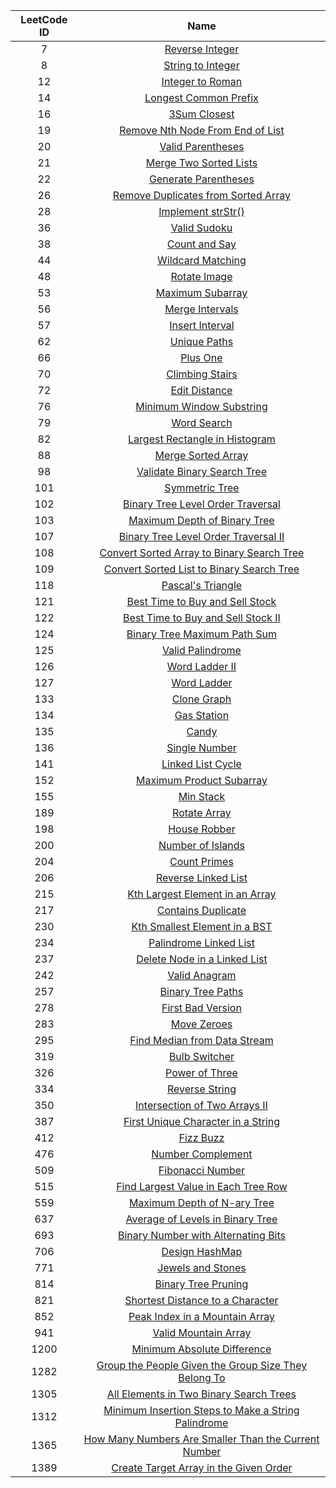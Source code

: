 | LeetCode ID        | Name           |
| :-----------------:|:--------------:|
|7|[Reverse Integer](https://leetcode.com/problems/reverse-integer/)
|8|[String to Integer](https://leetcode.com/problems/string-to-integer-atoi/)
|12|[Integer to Roman](https://leetcode.com/problems/integer-to-roman/)
|14|[Longest Common Prefix](https://leetcode.com/problems/longest-common-prefix/)
|16|[3Sum Closest](https://leetcode.com/problems/3sum-closest/)
|19|[Remove Nth Node From End of List](https://leetcode.com/problems/remove-nth-node-from-end-of-list/)
|20|[Valid Parentheses](https://leetcode.com/problems/valid-parentheses/)
|21|[Merge Two Sorted Lists](https://leetcode.com/problems/merge-two-sorted-lists/)
|22|[Generate Parentheses](https://leetcode.com/problems/generate-parentheses/)
|26|[Remove Duplicates from Sorted Array](https://leetcode.com/problems/remove-duplicates-from-sorted-array/)
|28|[Implement strStr()](https://leetcode.com/problems/implement-strstr/)
|36|[Valid Sudoku](https://leetcode.com/problems/valid-sudoku/)
|38|[Count and Say](https://leetcode.com/problems/count-and-say/)
|44|[Wildcard Matching](https://leetcode.com/problems/wildcard-matching/)
|48|[Rotate Image](https://leetcode.com/problems/rotate-image/)
|53|[Maximum Subarray](https://leetcode.com/problems/maximum-subarray/)
|56|[Merge Intervals](https://leetcode.com/problems/merge-intervals/)
|57|[Insert Interval](https://leetcode.com/problems/insert-interval/)
|62|[Unique Paths](https://leetcode.com/problems/unique-paths/)
|66|[Plus One](https://leetcode.com/problems/plus-one/)
|70|[Climbing Stairs](https://leetcode.com/problems/climbing-stairs/)
|72|[Edit Distance](https://leetcode.com/problems/edit-distance/)
|76|[Minimum Window Substring](https://leetcode.com/problems/minimum-window-substring/)
|79|[Word Search](https://leetcode.com/problems/word-search/)
|82|[Largest Rectangle in Histogram](https://leetcode.com/problems/largest-rectangle-in-histogram/)
|88|[Merge Sorted Array](https://leetcode.com/problems/merge-sorted-array/)
|98|[Validate Binary Search Tree](https://leetcode.com/problems/validate-binary-search-tree/)
|101|[Symmetric Tree](https://leetcode.com/problems/symmetric-tree/)
|102|[Binary Tree Level Order Traversal](https://leetcode.com/problems/binary-tree-level-order-traversal/)
|103|[Maximum Depth of Binary Tree](https://leetcode.com/problems/maximum-depth-of-binary-tree/)
|107|[Binary Tree Level Order Traversal II](https://leetcode.com/problems/binary-tree-level-order-traversal-ii/)
|108|[Convert Sorted Array to Binary Search Tree](https://leetcode.com/problems/convert-sorted-array-to-binary-search-tree/)
|109|[Convert Sorted List to Binary Search Tree](https://leetcode.com/problems/minimum-window-substring/)
|118|[Pascal's Triangle](https://leetcode.com/problems/pascals-triangle/)
|121|[Best Time to Buy and Sell Stock](https://leetcode.com/problems/best-time-to-buy-and-sell-stock/)
|122|[Best Time to Buy and Sell Stock II](https://leetcode.com/problems/best-time-to-buy-and-sell-stock-ii/)
|124|[Binary Tree Maximum Path Sum](https://leetcode.com/problems/binary-tree-maximum-path-sum/)
|125|[Valid Palindrome](https://leetcode.com/problems/valid-palindrome/)
|126|[Word Ladder II](https://leetcode.com/problems/word-ladder-ii/)
|127|[Word Ladder](https://leetcode.com/problems/word-ladder/)
|133|[Clone Graph](https://leetcode.com/problems/clone-graph/)
|134|[Gas Station](https://leetcode.com/problems/gas-station/)
|135|[Candy](https://leetcode.com/problems/candy/)
|136|[Single Number](https://leetcode.com/problems/single-number/)
|141|[Linked List Cycle](https://leetcode.com/problems/linked-list-cycle/)
|152|[Maximum Product Subarray](https://leetcode.com/problems/maximum-product-subarray/)
|155|[Min Stack](https://leetcode.com/problems/min-stack/)
|189|[Rotate Array](https://leetcode.com/problems/rotate-array/)
|198|[House Robber](https://leetcode.com/problems/house-robber/)
|200|[Number of Islands](https://leetcode.com/problems/number-of-islands/)
|204|[Count Primes](https://leetcode.com/problems/count-primes/)
|206|[Reverse Linked List](https://leetcode.com/problems/reverse-linked-list/)
|215|[Kth Largest Element in an Array](https://leetcode.com/problems/kth-largest-element-in-an-array/)
|217|[Contains Duplicate](https://leetcode.com/problems/contains-duplicate/)
|230|[Kth Smallest Element in a BST](https://leetcode.com/problems/kth-smallest-element-in-a-bst/)
|234|[Palindrome Linked List](https://leetcode.com/problems/palindrome-linked-list/)
|237|[Delete Node in a Linked List](https://leetcode.com/problems/delete-node-in-a-linked-list/)
|242|[Valid Anagram](https://leetcode.com/problems/valid-anagram/)
|257|[Binary Tree Paths](https://leetcode.com/problems/binary-tree-paths/)
|278|[First Bad Version](https://leetcode.com/problems/first-bad-version/)
|283|[Move Zeroes](https://leetcode.com/problems/move-zeroes/)
|295|[Find Median from Data Stream](https://leetcode.com/problems/find-median-from-data-stream/)
|319|[Bulb Switcher](https://leetcode.com/problems/bulb-switcher/)
|326|[Power of Three](https://leetcode.com/problems/power-of-three/)
|334|[Reverse String](https://leetcode.com/problems/reverse-string/)
|350|[Intersection of Two Arrays II](https://leetcode.com/problems/intersection-of-two-arrays-ii/)
|387|[First Unique Character in a String](https://leetcode.com/problems/first-unique-character-in-a-string/)
|412|[Fizz Buzz](https://leetcode.com/problems/fizz-buzz/)
|476|[Number Complement](https://leetcode.com/problems/number-complement/)
|509|[Fibonacci Number](https://leetcode.com/problems/fibonacci-number/)
|515|[Find Largest Value in Each Tree Row](https://leetcode.com/problems/find-largest-value-in-each-tree-row/)
|559|[Maximum Depth of N-ary Tree](https://leetcode.com/problems/maximum-depth-of-n-ary-tree/)
|637|[Average of Levels in Binary Tree](https://leetcode.com/problems/average-of-levels-in-binary-tree/)
|693|[Binary Number with Alternating Bits](https://leetcode.com/problems/binary-number-with-alternating-bits/)
|706|[Design HashMap](https://leetcode.com/problems/design-hashmap/)
|771|[Jewels and Stones](https://leetcode.com/problems/jewels-and-stones/)
|814|[Binary Tree Pruning](https://leetcode.com/problems/binary-tree-pruning/)
|821|[Shortest Distance to a Character](https://leetcode.com/problems/shortest-distance-to-a-character/)
|852|[Peak Index in a Mountain Array](https://leetcode.com/problems/peak-index-in-a-mountain-array/)
|941|[Valid Mountain Array](https://leetcode.com/problems/valid-mountain-array/)
|1200|[Minimum Absolute Difference](https://leetcode.com/problems/minimum-absolute-difference/)
|1282|[Group the People Given the Group Size They Belong To](https://leetcode.com/problems/group-the-people-given-the-group-size-they-belong-to/)
|1305|[All Elements in Two Binary Search Trees](https://leetcode.com/problems/all-elements-in-two-binary-search-trees/)
|1312|[Minimum Insertion Steps to Make a String Palindrome](https://leetcode.com/problems/minimum-insertion-steps-to-make-a-string-palindrome/)
|1365|[How Many Numbers Are Smaller Than the Current Number](https://leetcode.com/problems/how-many-numbers-are-smaller-than-the-current-number/)
|1389|[Create Target Array in the Given Order](https://leetcode.com/problems/create-target-array-in-the-given-order/)
